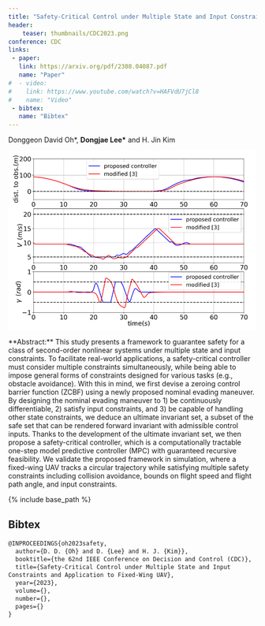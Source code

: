 ```yaml
---
title: "Safety-Critical Control under Multiple State and Input Constraints and Application to Fixed-Wing UAV"
header:
    teaser: thumbnails/CDC2023.png
conference: CDC
links: 
 - paper: 
   link: https://arxiv.org/pdf/2308.04087.pdf
   name: "Paper"
#  - video: 
#    link: https://www.youtube.com/watch?v=HAFVdU7jCl8
#    name: "Video"
 - bibtex: 
   name: "Bibtex"
---
```

Donggeon David Oh\*, **Dongjae Lee\*** and H. Jin Kim
<p align="center">
<img src="/images/thumbnails/CDC2023.png" alt="CDC2023"/> 
<!-- style="height: 500px; width:500px;" -->
</p>
**Abstract:** This study presents a framework to guarantee safety for a class of second-order nonlinear systems under multiple state and input constraints. To facilitate real-world applications, a safety-critical controller must consider multiple constraints simultaneously, while being able to impose general forms of constraints designed for various tasks (e.g., obstacle avoidance). With this in mind, we first devise a zeroing control barrier function (ZCBF) using a newly proposed nominal evading maneuver. By designing the nominal evading maneuver to 1) be continuously differentiable, 2) satisfy input constraints, and 3) be capable of handling other state constraints, we deduce an ultimate invariant set, a subset of the safe set that can be rendered forward invariant with admissible control inputs. Thanks to the development of the ultimate invariant set, we then propose a safety-critical controller, which is a computationally tractable one-step model predictive controller (MPC) with guaranteed recursive feasibility. We validate the proposed framework in simulation, where a fixed-wing UAV tracks a circular trajectory while satisfying multiple safety constraints including collision avoidance, bounds on flight speed and flight path angle, and input constraints.

{% include base_path %}

## Bibtex <a id="bibtex"></a>
```
@INPROCEEDINGS{oh2023safety,
  author={D. D. {Oh} and D. {Lee} and H. J. {Kim}},
  booktitle={the 62nd IEEE Conference on Decision and Control (CDC)}, 
  title={Safety-Critical Control under Multiple State and Input Constraints and Application to Fixed-Wing UAV},
  year={2023},
  volume={},
  number={},
  pages={}
}
```




